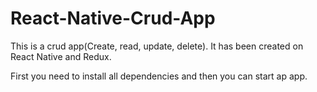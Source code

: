 # React-Native-Crud-App
This is a crud app(Create, read, update, delete). It has been created on React Native and Redux.

First you need to install all dependencies and then you can start ap app. 

